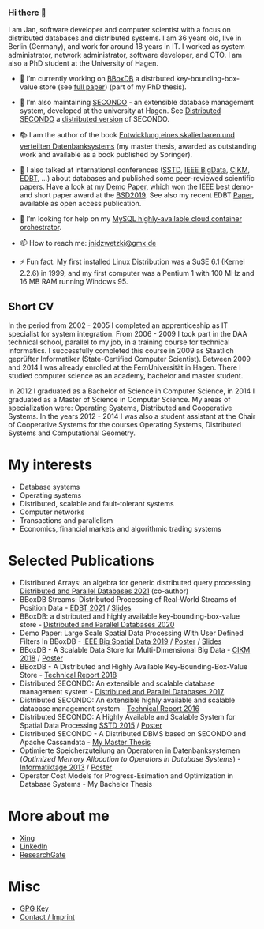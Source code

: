 ### Hi there 👋

I am Jan, software developer and computer scientist with a focus on distributed databases and distributed systems. I am 36 years old, live in Berlin (Germany), and work for around 18 years in IT. I worked as system administrator, network administrator, software developer, and CTO. I am also a PhD student at the University of Hagen. 

- 🔭 I’m currently working on [BBoxDB](https://bboxdb.org) a distrbuted key-bounding-box-value store (see [full paper](https://link.springer.com/article/10.1007/s10619-019-07275-w)) (part of my PhD thesis).

- 🌱 I’m also maintaining [SECONDO](https://secondo-database.github.io) - an extensible database management system, developed at the university at Hagen. See [Distributed SECONDO](https://secondo-database.github.io/DSecondo/DSECONDO-Website/index.html) a [distributed version](https://link.springer.com/chapter/10.1007/978-3-319-22363-6_28) of SECONDO.

- 📚 I am the author of the book [Entwicklung eines skalierbaren und verteilten Datenbanksystems](https://www.springer.com/de/book/9783658124434) (my master thesis, awarded as outstanding work and available as a book published by Springer). 

- 💬 I also talked at international conferences ([SSTD](http://sstd2015.org/), [IEEE BigData](http://cse.ucdenver.edu/~BSD2019/), [CIKM](https://www.cikm2018.units.it/), [EDBT](https://edbticdt2021.cs.ucy.ac.cy/), ...) about databases and published some peer-reviewed  scientific papers. Have a look at my [Demo Paper](https://ieeexplore.ieee.org/document/9005999), which won the IEEE best demo- and short paper award at the [BSD2019](http://cse.ucdenver.edu/~BSD2019/). See also my recent EDBT [Paper](https://edbt2021proceedings.github.io/docs/p170.pdf), available as open access publication.

- 🤔 I’m looking for help on my [MySQL highly-available cloud container orchestrator](https://github.com/jnidzwetzki/mysql-ha-cloud).

- 📫 How to reach me: jnidzwetzki@gmx.de 

- ⚡ Fun fact: My first installed Linux Distribution was a SuSE 6.1 (Kernel 2.2.6) in 1999, and my first computer was a Pentium 1 with 100 MHz and 16 MB RAM running Windows 95.

<!--

- 😄 Pronouns: he/him

**jnidzwetzki/jnidzwetzki** is a ✨ _special_ ✨ repository because its `README.md` (this file) appears on your GitHub profile.

Here are some ideas to get you started:

- 👯 I’m looking to collaborate on ...
-->

## Short CV

In the period from 2002 - 2005 I completed an apprenticeship as IT specialist for system integration. From 2006 - 2009 I took part in the DAA technical school, parallel to my job, in a training course for technical informatics. I successfully completed this course in 2009 as Staatlich geprüfter Informatiker (State-Certified Computer Scientist). Between 2009 and 2014 I was already enrolled at the FernUniversität in Hagen. There I studied computer science as an academy, bachelor and master student.

In 2012 I graduated as a Bachelor of Science in Computer Science, in 2014 I graduated as a Master of Science in Computer Science. My areas of specialization were: Operating Systems, Distributed and Cooperative Systems. In the years 2012 - 2014 I was also a student assistant at the Chair of Cooperative Systems for the courses Operating Systems, Distributed Systems and Computational Geometry.

# My interests

* Database systems
* Operating systems
* Distributed, scalable and fault-tolerant systems
* Computer networks
* Transactions and parallelism
* Economics, financial markets and algorithmic trading systems

# Selected Publications

* Distributed Arrays: an algebra for generic distributed query processing [Distributed and Parallel Databases 2021](https://link.springer.com/article/10.1007/s10619-021-07325-2) (co-author)
* BBoxDB Streams: Distributed Processing of Real-World Streams of Position Data - [EDBT 2021](https://edbt2021proceedings.github.io/docs/p170.pdf) / [Slides](bboxdb_streams_edbt2021_slides.pdf)
* BBoxDB: a distributed and highly available key-bounding-box-value store - [Distributed and Parallel Databases 2020](https://link.springer.com/article/10.1007/s10619-019-07275-w)
* Demo Paper: Large Scale Spatial Data Processing With User Defined Filters In BBoxDB - [IEEE Big Spatial Data 2019](https://ieeexplore.ieee.org/document/9005999) / [Poster](bsd2019_poster.pdf) / [Slides](bboxdb_udf_slides_ieee_bigdata_2019.pdf)
* BBoxDB - A Scalable Data Store for Multi-Dimensional Big Data - [CIKM 2018](https://dl.acm.org/citation.cfm?id=3269208) / [Poster](cikm2018_poster.pdf)
* BBoxDB - A Distributed and Highly Available Key-Bounding-Box-Value Store - [Technical Report 2018](https://ub-deposit.fernuni-hagen.de/receive/mir_mods_00001277)
* Distributed SECONDO: An extensible and scalable database management system - [Distributed and Parallel Databases 2017](https://link.springer.com/article/10.1007%2Fs10619-017-7198-9)
* Distributed SECONDO: An extensible highly available and scalable database management system - [Technical Report 2016](https://www.fernuni-hagen.de/imperia/md/content/fakultaetfuermathematikundinformatik/forschung/berichte/bericht_371.pdf)
* Distributed SECONDO: A Highly Available and Scalable System for Spatial Data Processing [SSTD 2015](https://link.springer.com/chapter/10.1007%2F978-3-319-22363-6_28) / [Poster](sstd2015_poster.pdf)
* Distributed SECONDO - A Distributed DBMS based on SECONDO and Apache Cassandata - [My Master Thesis](https://www.springer.com/de/book/9783658124434)
* Optimierte Speicherzuteilung an Operatoren in Datenbanksystemen (_Optimized Memory Allocation to Operators in Database Systems_) - [Informatiktage 2013](https://dl.gi.de/handle/20.500.12116/4635) / [Poster](gi2013_poster.pdf)
* Operator Cost Models for Progress-Esimation and Optimization in Database Systems - My Bachelor Thesis

# More about me

* [Xing](https://www.xing.com/profile/JanKristof_Nidzwetzki)
* [LinkedIn](https://de.linkedin.com/pub/jan-kristof-nidzwetzki/117/b8/318)
* [ResearchGate](https://www.researchgate.net/profile/Jan_Nidzwetzki)

# Misc

* [GPG Key](gpg.md)
* [Contact / Imprint](imprint.md)
